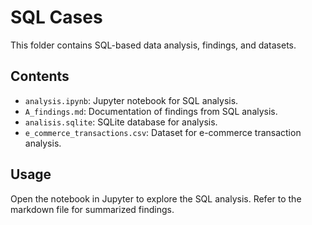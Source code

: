 # SQL Cases

This folder contains SQL-based data analysis, findings, and datasets.

## Contents
- `analysis.ipynb`: Jupyter notebook for SQL analysis.
- `A_findings.md`: Documentation of findings from SQL analysis.
- `analisis.sqlite`: SQLite database for analysis.
- `e_commerce_transactions.csv`: Dataset for e-commerce transaction analysis.

## Usage
Open the notebook in Jupyter to explore the SQL analysis. Refer to the markdown file for summarized findings.
